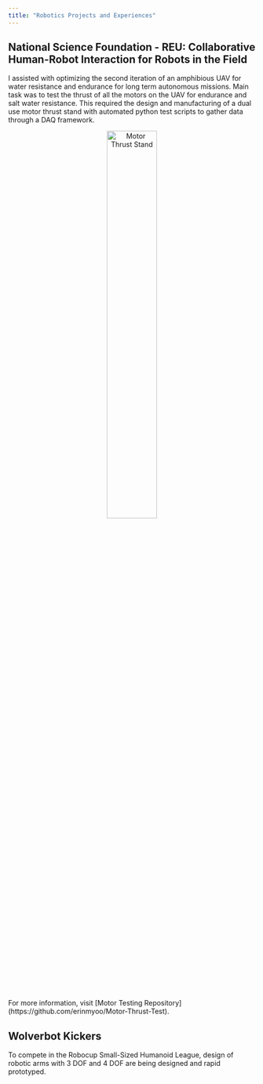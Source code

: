 ```yaml
---
title: "Robotics Projects and Experiences"
---
```


## National Science Foundation - REU: Collaborative Human-Robot Interaction for Robots in the Field
I assisted with optimizing the second iteration of an amphibious UAV for water resistance and endurance for long term autonomous missions. Main task was to test the thrust of all the motors on the UAV for endurance and salt water resistance. This required the design and manufacturing of a dual use motor thrust stand with automated python test scripts to gather data through a DAQ framework.
<p align="center">
  <img alt="Motor Thrust Stand" src="portfolio-images/MotorThrustStand.png" width="45%">
</p>
For more information, visit [Motor Testing Repository](https://github.com/erinmyoo/Motor-Thrust-Test).

## Wolverbot Kickers
To compete in the Robocup Small-Sized Humanoid League, design of robotic arms with 3 DOF and 4 DOF are being designed and rapid prototyped.
